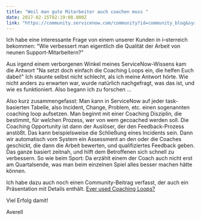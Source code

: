```yaml
---
title: "Weil man gute Mitarbeiter auch coachen muss "
date: 2017-02-15T02:19:08.000Z
link: "https://community.servicenow.com/community?id=community_blog&sys_id=dc6caaa1dbd0dbc01dcaf3231f96194e"
---
```

<p>Ich habe eine interessante Frage von einem unserer Kunden in í–sterreich bekommen: "Wie verbessert man eigentlich die Qualität der Arbeit von neunen Support-Mitarbeitern?" </p><p>Aus irgend einem verborgenen Winkel meines ServiceNow-Wissens kam die Antwort "Na setzt doch einfach die Coaching Loops ein, die helfen Euch dabei!" Ich staunte selbst nicht schlecht, als ich meine Antwort hörte. Wie nicht anders zu erwarten war, wurde natürlich nachgefragt, was das ist, und wie es funktioniert. Also begann ich zu forschen ...</p><p></p><p>Also kurz zusammengefasst: Man kann in ServiceNow auf jeder task-basierten Tabelle, also Incident, Change, Problem, etc. einen sogenannten coaching loop aufsetzen. Man beginnt mit einer Coaching Disziplin, die bestimmt, für welchen Prozess, wer von wem gecoached werden soll. Die Coaching Opportunity ist dann der Auslöser, der den Feedback-Prozess anstößt. Das kann beispielsweise die Schließung eines Incidents sein. Dann wir automatisch vom System ein Assessment an den oder die Coaches geschickt, die dann die Arbeit bewerten, und qualifiziertes Feedback geben. Das ganze basiert zeitnah, und hilft dem Betroffenen sich schnell zu verbessern. So wie beim Sport: Da erzählt einem der Coach auch nicht erst am Quartalsende, was man beim einzelnen Spiel alles besser machen hätte können.</p><p></p><p>Ich habe dazu auch noch einen Community-Beitrag verfasst, der auch ein Präsentation mit Details enthält. <a title="Ever used Coaching Loops?" __default_attr="1085979" __jive_macro_name="message" class="jive_macro jive_macro_message" data-orig-content="Ever used Coaching Loops?" data-renderedposition="220_674.453125_196_16" href="/community?id=community_question&sys_id=92c80b61db5cdbc01dcaf3231f9619d5">Ever used Coaching Loops?</a> </p><p>Viel Erfolg damit! </p><p>Averell</p>